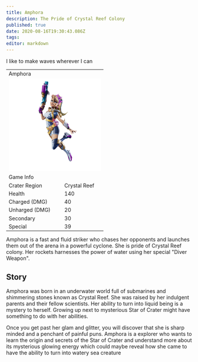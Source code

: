 ```yaml
---
title: Amphora
description: The Pride of Crystal Reef Colony
published: true
date: 2020-08-16T19:30:43.086Z
tags: 
editor: markdown
---
```



<div class="title-quote">I like to make waves wherever I can</div>
<div>
  <table class="infobox character">
    <tbody>
      <tr><td class="group charname" colspan="2">Amphora</td></tr>
      <tr class="charimg"><td colspan="2">
        <a class="spotlight" href="/characters/amphora/amphora_full_model.png">
          <img src="/characters/amphora/amphora_full_model.png" width="250px">
        </a>
      </td></tr>
      <tr><td class="group" colspan="2">Game Info</td></tr>
      <tr class="charbody"><td class="charkey">Crater Region</td><td class="charvalue">Crystal Reef</td></tr>
      <tr class="charbody"><td class="charkey">Health</td><td class="charvalue">140</td></tr>
      <tr class="charbody"><td class="charkey">Charged (DMG)</td><td class="charvalue">40</td></tr>
      <tr class="charbody"><td class="charkey">Unharged (DMG)</td><td class="charvalue">20</td></tr>
      <tr class="charbody"><td class="charkey">Secondary</td><td class="charvalue">30</td></tr>
      <tr class="charbody"><td class="charkey">Special</td><td class="charvalue">39</td></tr>
    </tbody>
  </table>
</div>
<div>
  <p>Amphora is a fast and fluid striker who chases her opponents and launches them out of the arena in a powerful cyclone. She is pride of Crystal Reef colony. Her rockets harnesses the power of water using her special "Diver Weapon".</p>
</div>
<div>
  <h2>Story</h2>
  <p>Amphora was born in an underwater world full of submarines and shimmering stones known as Crystal Reef. She was raised by her indulgent parents and their fellow scientists. Her ability to turn into liquid being is a mystery to herself. Growing up next to mysterious Star of Crater might have something to do with her abilities.</p>
  <p>Once you get past her glam and glitter, you will discover that she is sharp minded and a penchant of painful puns. Amphora is a explorer who wants to learn the origin and secrets of the Star of Crater and understand more about its mysterious glowing energy which could maybe reveal how she came to have the ability to turn into watery sea creature</p>
</div>
